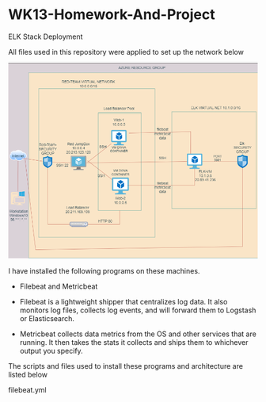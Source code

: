# WK13-Homework-And-Project

ELK Stack Deployment

All files used in this repository were applied to set up the network below

![alt text](https://github.com/GHanna25/WK13-Homework-And-Project/blob/main/DIAGRAMS/elk-diagram.png)

I have installed the following programs on these machines.

- Filebeat and Metricbeat

- Filebeat is a lightweight shipper that centralizes log data. It also monitors log files, collects log events, and will forward them to Logstash or Elasticsearch.

- Metricbeat collects data metrics from the OS and other services that are running. It then takes the stats it collects and ships them to whichever output you specify.


The scripts and files used to install these programs and architecture are listed below

filebeat.yml
